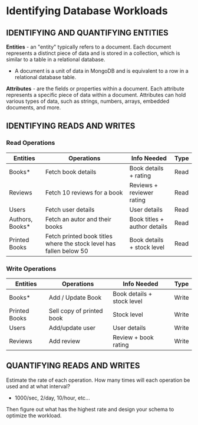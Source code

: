 # Identifying Database Workloads

## IDENTIFYING AND QUANTIFYING ENTITIES

**Entities** - an "entity" typically refers to a document. Each document represents a distinct piece of data and is stored in a collection, which is similar to a table in a relational database.

- A document is a unit of data in MongoDB and is equivalent to a row in a relational database table.

**Attributes** - are the fields or properties within a document. Each attribute represents a specific piece of data within a document. Attributes can hold various types of data, such as strings, numbers, arrays, embedded documents, and more.

## IDENTIFYING READS AND WRITES

### Read Operations

| Entities | Operations | Info Needed | Type |
|----------|----------|----------|----------|
| Books* | Fetch book details | Book details + rating | Read |
| Reviews | Fetch 10 reviews for a book | Reviews + reviewer rating | Read |
| Users | Fetch user details | User details | Read |
| Authors, Books* | Fetch an autor and their books | Book titles + author details | Read |
| Printed Books | Fetch printed book titles where the stock level has fallen below 50 | Book details + stock level | Read |

### Write Operations

| Entities | Operations | Info Needed | Type |
|----------|----------|----------|----------|
| Books* | Add / Update Book | Book details + stock level | Write |
| Printed Books | Sell copy of printed book | Stock level | Write |
| Users | Add/update user | User details | Write |
| Reviews | Add review | Review + book rating | Write |

## QUANTIFYING READS AND WRITES

Estimate the rate of each operation. How many times will each operation be used and at what interval?

- 1000/sec, 2/day, 10/hour, etc...

Then figure out what has the highest rate and design your schema to optimize the workload.